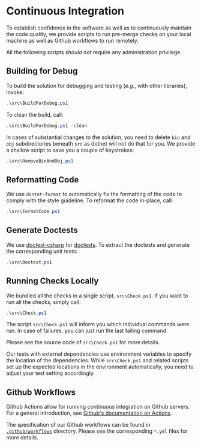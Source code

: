 # Continuous Integration

To establish confidence in the software as well as to continuously maintain the code quality, we provide scripts to run pre-merge checks on your local machine as well as Github workflows to run remotely.

All the following scripts *should not* require any administration privilege.

## Building for Debug

To build the solution for debugging and testing (*e.g.*, with other libraries), invoke:

```powershell
.\src\BuildForDebug.ps1
```

To clean the build, call:
```powershell
.\src\BuildForDebug.ps1 -clean
```

In cases of substantial changes to the solution, you need to delete `bin` and `obj` subdirectories beneath `src` as dotnet  will not do that for you. 
We provide a shallow script to save you a couple of keystrokes:

```powershell
.\src\RemoveBinAndObj.ps1
```

## Reformatting Code

We use `dontet-format` to automatically fix the formatting of the code to comply with the style guideline.
To reformat the code in-place, call:

```powershell
.\src\FormatCode.ps1
```

## Generate Doctests

We use [doctest-csharp] for [doctests].
To extract the doctests and generate the corresponding unit tests:

```powershell
.\src\Doctest.ps1
```

[doctest-csharp]: https://github.com/mristin/doctest-csharp
[doctests]: https://en.wikipedia.org/wiki/Doctest 

## Running Checks Locally

We bundled all the checks in a single script, `src\Check.ps1`. 
If you want to run all the checks, simply call:

```powershell
.\src\Check.ps1
```

The script `src\Check.ps1` will inform you which individual commands were run.
In case of failures, you can just run the last failing command.

Please see the source code of `src\Check.ps1` for more details.

Our tests with external dependencies use environment variables to specify the location of the dependencies.
While `src\Check.ps1` and related scripts set up the expected locations in the environment automatically, you need to adjust your test setting accordingly.

## Github Workflows

Github Actions allow for running continuous integration on Github servers.
For a general introduction, see [Github's documentation on Actions].

[Github's documentation on Actions]: https://docs.github.com/en/actions 

The specification of our Github workflows can be found in [`.github/workflows`] directory.
Please see the corresponding `*.yml` files for more details.

[`.github/workflows`]: https://github.com/aas-core-works/aas-package3-csharp/tree/main/.github/workflows
